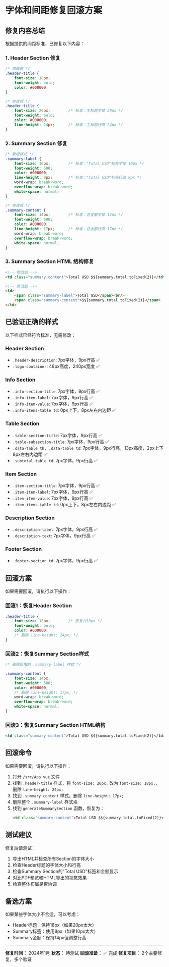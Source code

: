 # 字体和间距修复回滚方案

## 修复内容总结

根据提供的间距标准，已修复以下内容：

### 1. Header Section 修复
```css
/* 修改前 */
.header-title {
    font-size: 18px;
    font-weight: bold;
    color: #000000;
}

/* 修改后 */
.header-title {
    font-size: 20px;        /* 标准：主标题字体 20px */
    font-weight: bold;
    color: #000000;
    line-height: 24px;      /* 标准：主标题行高 24px */
}
```

### 2. Summary Section 修复
```css
/* 新增样式 */
.summary-label {
    font-size: 10px;        /* 标准："Total USD"标签字体 10px */
    font-weight: 600;
    color: #000000;
    line-height: 9px;       /* 标准："Total USD"标签行高 9px */
    word-wrap: break-word;
    overflow-wrap: break-word;
    white-space: normal;
}

/* 修改后 */
.summary-content {
    font-size: 14px;        /* 标准：总金额字体 14px */
    font-weight: 600;
    color: #000000;
    line-height: 17px;      /* 标准：总金额行高 17px */
    word-wrap: break-word;
    overflow-wrap: break-word;
    white-space: normal;
}
```

### 3. Summary Section HTML 结构修复
```html
<!-- 修改前 -->
<td class="summary-content">Total USD $${summary.total.toFixed(2)}</td>

<!-- 修改后 -->
<td>
    <span class="summary-label">Total USD</span><br/>
    <span class="summary-content">$${summary.total.toFixed(2)}</span>
</td>
```

## 已验证正确的样式

以下样式已经符合标准，无需修改：

### Header Section
- `.header-description`: 7px字体，9px行高 ✅
- `.logo-container`: 48px高度，240px宽度 ✅

### Info Section
- `.info-section-title`: 7px字体，9px行高 ✅
- `.info-item-label`: 7px字体，9px行高 ✅
- `.info-item-value`: 7px字体，9px行高 ✅
- `.info-items-table td`: 0px上下，8px左右内边距 ✅

### Table Section
- `.table-section-title`: 7px字体，9px行高 ✅
- `.table-subsection-title`: 7px字体，9px行高 ✅
- `.data-table th, .data-table td`: 7px字体，9px行高，13px高度，2px上下8px左右内边距 ✅
- `.subtotal-table td`: 7px字体，9px行高 ✅

### Item Section
- `.item-section-title`: 7px字体，9px行高 ✅
- `.item-item-label`: 7px字体，9px行高 ✅
- `.item-item-value`: 7px字体，9px行高 ✅
- `.item-items-table td`: 0px上下，8px左右内边距 ✅

### Description Section
- `.description-label`: 7px字体，9px行高 ✅
- `.description-text`: 7px字体，9px行高 ✅

### Footer Section
- `.footer-section td`: 7px字体，9px行高 ✅

## 回滚方案

如果需要回滚，请执行以下操作：

### 回滚1：恢复Header Section
```css
.header-title {
    font-size: 18px;        /* 恢复为18px */
    font-weight: bold;
    color: #000000;
    /* 删除 line-height: 24px; */
}
```

### 回滚2：恢复Summary Section样式
```css
/* 删除新增的 .summary-label 样式 */

.summary-content {
    font-size: 14px;
    font-weight: 600;
    color: #000000;
    /* 删除 line-height: 17px; */
    word-wrap: break-word;
    overflow-wrap: break-word;
    white-space: normal;
}
```

### 回滚3：恢复Summary Section HTML结构
```html
<td class="summary-content">Total USD $${summary.total.toFixed(2)}</td>
```

## 回滚命令

如果需要回滚，请执行以下操作：

1. 打开 `/src/App.vue` 文件
2. 找到 `.header-title` 样式，将 `font-size: 20px;` 改为 `font-size: 18px;`，删除 `line-height: 24px;`
3. 找到 `.summary-content` 样式，删除 `line-height: 17px;`
4. 删除整个 `.summary-label` 样式块
5. 找到 `generateSummarySection` 函数，恢复为：
   ```html
   <td class="summary-content">Total USD $${summary.total.toFixed(2)}</td>
   ```

## 测试建议

修复后请测试：
1. 导出HTML并检查所有Section的字体大小
2. 检查Header标题的字体大小和行高
3. 检查Summary Section的"Total USD"标签和金额显示
4. 对比PDF预览和HTML导出的视觉效果
5. 检查整体布局是否协调

## 备选方案

如果某些字体大小不合适，可以考虑：
- Header标题：保持18px（如果20px太大）
- Summary标签：使用8px（如果10px太大）
- Summary金额：保持14px但调整行高

---
**修复时间：** 2024年1月
**状态：** 待测试
**回滚准备：** ✅ 完成
**修复项目：** 2个主要修复，多个验证
























